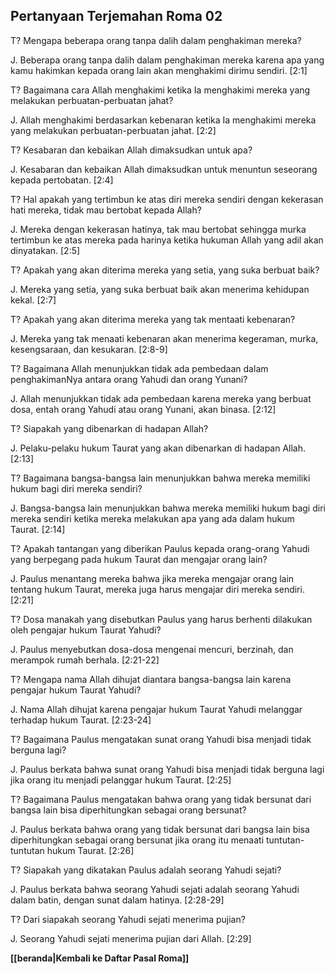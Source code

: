 ## Pertanyaan Terjemahan Roma 02 ##

T? Mengapa beberapa orang tanpa dalih dalam penghakiman mereka?

J. Beberapa orang tanpa dalih dalam penghakiman mereka karena apa yang kamu hakimkan kepada orang lain akan menghakimi dirimu sendiri. [2:1]

T? Bagaimana cara Allah menghakimi ketika Ia menghakimi mereka yang melakukan perbuatan-perbuatan jahat?

J. Allah menghakimi berdasarkan kebenaran ketika Ia menghakimi mereka yang melakukan perbuatan-perbuatan jahat. [2:2]

T? Kesabaran dan kebaikan Allah dimaksudkan untuk apa?

J. Kesabaran dan kebaikan Allah dimaksudkan untuk menuntun seseorang kepada pertobatan. [2:4]

T? Hal apakah yang tertimbun ke atas diri mereka sendiri dengan kekerasan hati mereka, tidak mau bertobat kepada Allah?

J. Mereka dengan kekerasan hatinya, tak mau bertobat sehingga murka tertimbun ke atas mereka pada harinya ketika hukuman Allah yang adil akan dinyatakan. [2:5]

T? Apakah yang akan diterima mereka yang setia, yang suka berbuat baik?

J. Mereka yang setia, yang suka berbuat baik akan menerima kehidupan kekal. [2:7]

T? Apakah yang akan diterima mereka yang tak mentaati kebenaran?

J. Mereka yang tak menaati kebenaran akan menerima kegeraman, murka, kesengsaraan, dan kesukaran. [2:8-9]

T? Bagaimana Allah menunjukkan tidak ada pembedaan dalam penghakimanNya antara orang Yahudi dan orang Yunani?

J. Allah menunjukkan tidak ada pembedaan karena mereka yang berbuat dosa, entah orang Yahudi atau orang Yunani, akan binasa. [2:12]

T? Siapakah yang dibenarkan di hadapan Allah?

J. Pelaku-pelaku hukum Taurat yang akan dibenarkan di hadapan Allah. [2:13]

T? Bagaimana bangsa-bangsa lain menunjukkan bahwa mereka memiliki hukum bagi diri mereka sendiri?

J. Bangsa-bangsa lain menunjukkan bahwa mereka memiliki hukum bagi diri mereka sendiri ketika mereka melakukan apa yang ada dalam hukum Taurat. [2:14]

T? Apakah tantangan yang diberikan Paulus kepada orang-orang Yahudi yang berpegang pada hukum Taurat dan mengajar orang lain?

J. Paulus menantang mereka bahwa jika mereka mengajar orang lain tentang hukum Taurat, mereka juga harus mengajar diri mereka sendiri. [2:21]

T? Dosa manakah yang disebutkan Paulus yang harus berhenti dilakukan oleh pengajar hukum Taurat Yahudi?

J. Paulus menyebutkan dosa-dosa mengenai mencuri, berzinah, dan merampok rumah berhala. [2:21-22]

T? Mengapa nama Allah dihujat diantara bangsa-bangsa lain karena pengajar hukum Taurat Yahudi?

J. Nama Allah dihujat karena pengajar hukum Taurat Yahudi melanggar terhadap hukum Taurat. [2:23-24]

T? Bagaimana Paulus mengatakan sunat orang Yahudi bisa menjadi tidak berguna lagi?

J. Paulus berkata bahwa sunat orang Yahudi bisa menjadi tidak berguna lagi jika orang itu menjadi pelanggar hukum Taurat. [2:25]

T? Bagaimana Paulus mengatakan bahwa orang yang tidak bersunat dari bangsa lain bisa diperhitungkan sebagai orang bersunat?

J. Paulus berkata bahwa orang yang tidak bersunat dari bangsa lain bisa diperhitungkan sebagai orang bersunat jika orang itu menaati tuntutan-tuntutan hukum Taurat. [2:26]

T? Siapakah yang dikatakan Paulus adalah seorang Yahudi sejati?

J. Paulus berkata bahwa seorang Yahudi sejati adalah seorang Yahudi dalam batin, dengan sunat dalam hatinya. [2:28-29]

T? Dari siapakah seorang Yahudi sejati menerima pujian?

J. Seorang Yahudi sejati menerima pujian dari Allah. [2:29]

__[[beranda|Kembali ke Daftar Pasal Roma]]__

